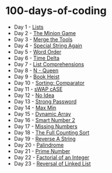 # 100-days-of-coding

* Day 1 - [Lists](day%201) 
* Day 2 - [The Minion Game](day%202)
* Day 3 - [Merge the Tools](day%203)
* Day 4 - [Special String Again](day%204)
* Day 5 - [Word Order](day%205)
* Day 6 - [Time Delta](day%206)
* Day 7 - [List Comprehensions](day%207)
* Day 8 - [N - Queen](day%208)
* Day 9 - [Book Heist](day%209)
* Day 10 - [Sorting: Comparator](day_10)
* Day 11 - [sWAP cASE](day_11)
* Day 12 - [No Idea](day_12)
* Day 13 - [Strong Password](day_13)
* Day 14 - [Max Min](day_14)
* Day 15 - [Dynamic Array](day_15)
* Day 16 - [Smart Number 2](day_16)
* Day 17 - [Missing Numbers](day_17)
* Day 18 - [The Full Counting Sort](day_18)
* Day 19 - [Reverse A String](day_19)
* Day 20 - [Palindrome](day_20)
* Day 21 - [Prime Number](day_21)
* Day 22 - [Factorial of an Integer](day_22)
* Day 23 - [Reversal of Linked List](day_23)
<!--* Day  - [](day_)-->